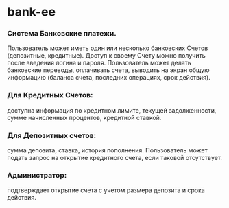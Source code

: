 # bank-ee

### Система Банковские платежи. 
Пользователь может иметь один или несколько банковских Счетов (депозитные, кредитные). 
Доступ к своему Счету можно получить после введения логина и пароля. Пользователь может делать банковские переводы,
оплачивать счета, выводить на экран общую информацию (баланса счета, последних операциях, срок действия). 

### Для Кредитных Счетов:
доступна информация по кредитном лимите, текущей задолженности, сумме начисленных процентов, 
кредитной ставкой. 

### Для Депозитных счетов:
сумма депозита, ставка, история пополнения. 
Пользователь может подать запрос на открытие кредитного счета, если таковой отсутствует. 

### Администратор:
подтверждает открытие счета с учетом размера депозита и срока действия.